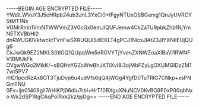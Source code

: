 -----BEGIN AGE ENCRYPTED FILE-----
YWdlLWVuY3J5cHRpb24ub3JnL3YxCi0+IFgyNTUxOSBGamg1QnJyUVRCYStMT1Ns
VGMrRmh1VmNTWWVmZ3V0cGx0emJIQUFJemw4CkZaTU9pbkZhb1NjYmNETXVBbHI2
dnRWUGl0VktwcktTVnFwSXRUQUlSdlEKLT4gPCJ1NlcxJlAtZ3JlYXNlIEUjQUg6
CkJwQk9EZ2MKLS0tIGQ1QUpqWm5nRGVYTjYvenZXNWZoaXlBaVl1RWNFV1BMUkFk
OVgwWGo2MlkK/+xBQHnYGZcWwBhJKTlXvl8i3ojMbFZyLgOXUMGIDzZM17wt5PV7
rHD1pccRzAx8GT3TjuDvp6u4udVfs6qQ4jWGg4YgfD0TuTRlG7CNkp+xsPNGmTNU
0Ev+ijn01408giI7AHiKPj06dIu7rbl+HrT10BXguXNuNCV0KvBG9F0xP00qbNxo
Wk2dSP18gCAqPolRxk2kz/pjGg==
-----END AGE ENCRYPTED FILE-----
